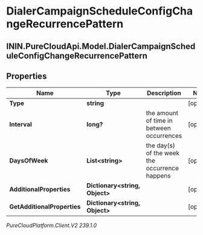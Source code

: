 # DialerCampaignScheduleConfigChangeRecurrencePattern

## ININ.PureCloudApi.Model.DialerCampaignScheduleConfigChangeRecurrencePattern

## Properties

|Name | Type | Description | Notes|
|------------ | ------------- | ------------- | -------------|
| **Type** | **string** |  | [optional] |
| **Interval** | **long?** | the amount of time in between occurrences | [optional] |
| **DaysOfWeek** | **List&lt;string&gt;** | the day(s) of the week the occurrence happens | [optional] |
| **AdditionalProperties** | **Dictionary&lt;string, Object&gt;** |  | [optional] |
| **GetAdditionalProperties** | **Dictionary&lt;string, Object&gt;** |  | [optional] |



_PureCloudPlatform.Client.V2 239.1.0_
